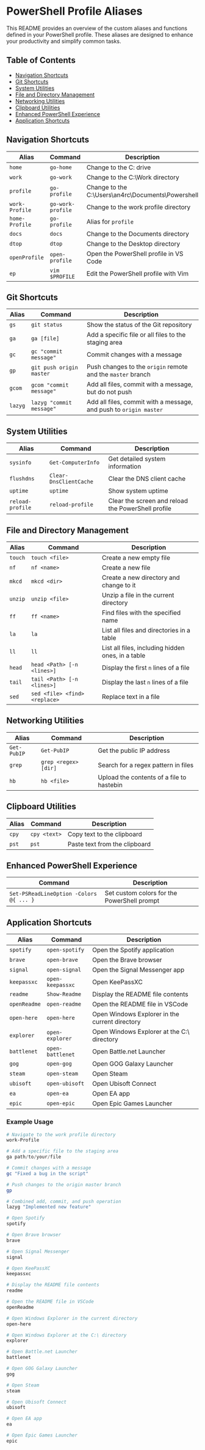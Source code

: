 # PowerShell Profile Aliases

This README provides an overview of the custom aliases and functions defined in your PowerShell profile. These aliases are designed to enhance your productivity and simplify common tasks.

## Table of Contents

- [Navigation Shortcuts](#navigation-shortcuts)
- [Git Shortcuts](#git-shortcuts)
- [System Utilities](#system-utilities)
- [File and Directory Management](#file-and-directory-management)
- [Networking Utilities](#networking-utilities)
- [Clipboard Utilities](#clipboard-utilities)
- [Enhanced PowerShell Experience](#enhanced-powershell-experience)
- [Application Shortcuts](#application-shortcuts)

## Navigation Shortcuts

| Alias         | Command               | Description                                         |
| ------------- | --------------------- | --------------------------------------------------- |
| `home`        | `go-home`             | Change to the C: drive                              |
| `work`        | `go-work`             | Change to the C:\Work directory                     |
| `profile`     | `go-profile`          | Change to the C:\Users\an4rc\Documents\Powershell   |
| `work-Profile`| `go-work-profile`     | Change to the work profile directory                |
| `home-Profile`| `go-profile`          | Alias for `profile`                                 |
| `docs`        | `docs`                | Change to the Documents directory                   |
| `dtop`        | `dtop`                | Change to the Desktop directory                     |
| `openProfile` | `open-profile`        | Open the PowerShell profile in VS Code              |
| `ep`          | `vim $PROFILE`        | Edit the PowerShell profile with Vim                |

## Git Shortcuts

| Alias     | Command                        | Description                                                                 |
| --------- | ------------------------------ | --------------------------------------------------------------------------- |
| `gs`      | `git status`                   | Show the status of the Git repository                                       |
| `ga`      | `ga [file]`                    | Add a specific file or all files to the staging area                        |
| `gc`      | `gc "commit message"`          | Commit changes with a message                                               |
| `gp`      | `git push origin master`       | Push changes to the `origin` remote and the `master` branch                 |
| `gcom`    | `gcom "commit message"`        | Add all files, commit with a message, but do not push                       |
| `lazyg`   | `lazyg "commit message"`       | Add all files, commit with a message, and push to `origin master`           |

## System Utilities

| Alias    | Command                 | Description                                  |
| -------- | ----------------------- | -------------------------------------------- |
| `sysinfo`| `Get-ComputerInfo`      | Get detailed system information              |
| `flushdns`| `Clear-DnsClientCache` | Clear the DNS client cache                   |
| `uptime` | `uptime`                | Show system uptime                           |
| `reload-profile` | `reload-profile`| Clear the screen and reload the PowerShell profile |

## File and Directory Management

| Alias | Command                                      | Description                                    |
| ----- | -------------------------------------------- | ---------------------------------------------- |
| `touch` | `touch <file>`                             | Create a new empty file                        |
| `nf`    | `nf <name>`                                | Create a new file                              |
| `mkcd`  | `mkcd <dir>`                               | Create a new directory and change to it        |
| `unzip` | `unzip <file>`                             | Unzip a file in the current directory          |
| `ff`    | `ff <name>`                                | Find files with the specified name             |
| `la`    | `la`                                       | List all files and directories in a table      |
| `ll`    | `ll`                                       | List all files, including hidden ones, in a table |
| `head`  | `head <Path> [-n <lines>]`                 | Display the first `n` lines of a file          |
| `tail`  | `tail <Path> [-n <lines>]`                 | Display the last `n` lines of a file           |
| `sed`   | `sed <file> <find> <replace>`              | Replace text in a file                         |

## Networking Utilities

| Alias   | Command                      | Description                                    |
| ------- | ---------------------------- | ---------------------------------------------- |
| `Get-PubIP` | `Get-PubIP`              | Get the public IP address                      |
| `grep`  | `grep <regex> [dir]`         | Search for a regex pattern in files            |
| `hb`    | `hb <file>`                  | Upload the contents of a file to hastebin      |

## Clipboard Utilities

| Alias   | Command                  | Description                                |
| ------- | ------------------------ | ------------------------------------------ |
| `cpy`   | `cpy <text>`             | Copy text to the clipboard                 |
| `pst`   | `pst`                    | Paste text from the clipboard              |

## Enhanced PowerShell Experience

| Command | Description                              |
| ------- | ---------------------------------------- |
| `Set-PSReadLineOption -Colors @{ ... }` | Set custom colors for the PowerShell prompt |

## Application Shortcuts

| Alias    | Command          | Description                      |
| -------- | ---------------- | -------------------------------- |
| `spotify`| `open-spotify`   | Open the Spotify application     |
| `brave`  | `open-brave`     | Open the Brave browser           |
| `signal` | `open-signal`    | Open the Signal Messenger app    |
| `keepassxc` | `open-keepassxc` | Open KeePassXC                 |
| `readme` | `Show-Readme`    | Display the README file contents |
| `openReadme`| `open-readme` | Open the README file in VSCode   |
| `open-here`| `open-here`    | Open Windows Explorer in the current directory |
| `explorer` | `open-explorer` | Open Windows Explorer at the C:\ directory |
| `battlenet`| `open-battlenet` | Open Battle.net Launcher       |
| `gog`     | `open-gog`      | Open GOG Galaxy Launcher         |
| `steam`   | `open-steam`    | Open Steam                       |
| `ubisoft` | `open-ubisoft`  | Open Ubisoft Connect             |
| `ea`      | `open-ea`       | Open EA app                      |
| `epic`    | `open-epic`     | Open Epic Games Launcher         |

### Example Usage

```powershell
# Navigate to the work profile directory
work-Profile

# Add a specific file to the staging area
ga path/to/your/file

# Commit changes with a message
gc "Fixed a bug in the script"

# Push changes to the origin master branch
gp

# Combined add, commit, and push operation
lazyg "Implemented new feature"

# Open Spotify
spotify

# Open Brave browser
brave

# Open Signal Messenger
signal

# Open KeePassXC
keepassxc

# Display the README file contents
readme

# Open the README file in VSCode
openReadme

# Open Windows Explorer in the current directory
open-here

# Open Windows Explorer at the C:\ directory
explorer

# Open Battle.net Launcher
battlenet

# Open GOG Galaxy Launcher
gog

# Open Steam
steam

# Open Ubisoft Connect
ubisoft

# Open EA app
ea

# Open Epic Games Launcher
epic
